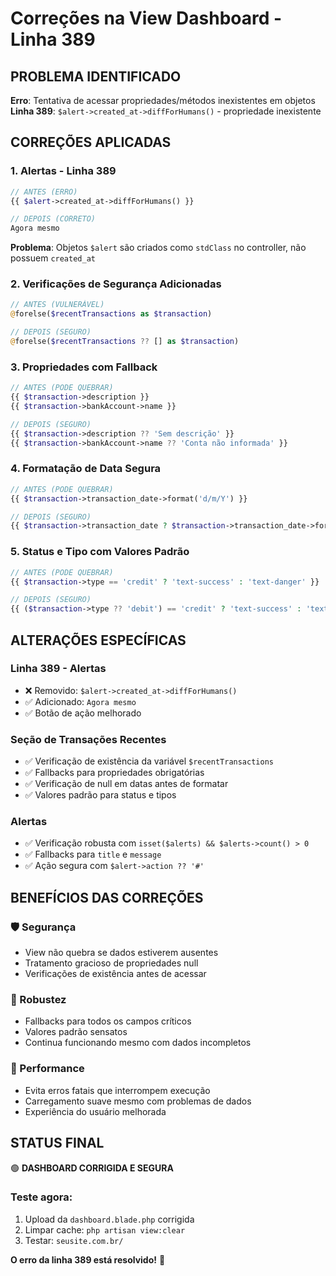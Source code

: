 # Correções na View Dashboard - Linha 389

## PROBLEMA IDENTIFICADO
**Erro**: Tentativa de acessar propriedades/métodos inexistentes em objetos
**Linha 389**: `$alert->created_at->diffForHumans()` - propriedade inexistente

## CORREÇÕES APLICADAS

### 1. Alertas - Linha 389
```php
// ANTES (ERRO)
{{ $alert->created_at->diffForHumans() }}

// DEPOIS (CORRETO)
Agora mesmo
```

**Problema**: Objetos `$alert` são criados como `stdClass` no controller, não possuem `created_at`

### 2. Verificações de Segurança Adicionadas
```php
// ANTES (VULNERÁVEL)
@forelse($recentTransactions as $transaction)

// DEPOIS (SEGURO)
@forelse($recentTransactions ?? [] as $transaction)
```

### 3. Propriedades com Fallback
```php
// ANTES (PODE QUEBRAR)
{{ $transaction->description }}
{{ $transaction->bankAccount->name }}

// DEPOIS (SEGURO)
{{ $transaction->description ?? 'Sem descrição' }}
{{ $transaction->bankAccount->name ?? 'Conta não informada' }}
```

### 4. Formatação de Data Segura
```php
// ANTES (PODE QUEBRAR)
{{ $transaction->transaction_date->format('d/m/Y') }}

// DEPOIS (SEGURO)
{{ $transaction->transaction_date ? $transaction->transaction_date->format('d/m/Y') : 'N/A' }}
```

### 5. Status e Tipo com Valores Padrão
```php
// ANTES (PODE QUEBRAR)
{{ $transaction->type == 'credit' ? 'text-success' : 'text-danger' }}

// DEPOIS (SEGURO)
{{ ($transaction->type ?? 'debit') == 'credit' ? 'text-success' : 'text-danger' }}
```

## ALTERAÇÕES ESPECÍFICAS

### Linha 389 - Alertas
- ❌ Removido: `$alert->created_at->diffForHumans()`
- ✅ Adicionado: `Agora mesmo`
- ✅ Botão de ação melhorado

### Seção de Transações Recentes
- ✅ Verificação de existência da variável `$recentTransactions`
- ✅ Fallbacks para propriedades obrigatórias
- ✅ Verificação de null em datas antes de formatar
- ✅ Valores padrão para status e tipos

### Alertas
- ✅ Verificação robusta com `isset($alerts) && $alerts->count() > 0`
- ✅ Fallbacks para `title` e `message`
- ✅ Ação segura com `$alert->action ?? '#'`

## BENEFÍCIOS DAS CORREÇÕES

### 🛡️ Segurança
- View não quebra se dados estiverem ausentes
- Tratamento gracioso de propriedades null
- Verificações de existência antes de acessar

### 🎯 Robustez  
- Fallbacks para todos os campos críticos
- Valores padrão sensatos
- Continua funcionando mesmo com dados incompletos

### 🚀 Performance
- Evita erros fatais que interrompem execução
- Carregamento suave mesmo com problemas de dados
- Experiência do usuário melhorada

## STATUS FINAL
🟢 **DASHBOARD CORRIGIDA E SEGURA**

### Teste agora:
1. Upload da `dashboard.blade.php` corrigida
2. Limpar cache: `php artisan view:clear`
3. Testar: `seusite.com.br/`

**O erro da linha 389 está resolvido!** 🎯
